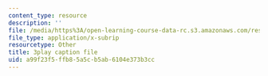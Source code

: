 ```yaml
---
content_type: resource
description: ''
file: /media/https%3A/open-learning-course-data-rc.s3.amazonaws.com/res-10-s95-physics-of-covid-19-transmission-fall-2020/a99f23f5ffb85a5cb5ab6104e373b3cc_vQYQR8iNU-o.vtt
file_type: application/x-subrip
resourcetype: Other
title: 3play caption file
uid: a99f23f5-ffb8-5a5c-b5ab-6104e373b3cc
---
```

